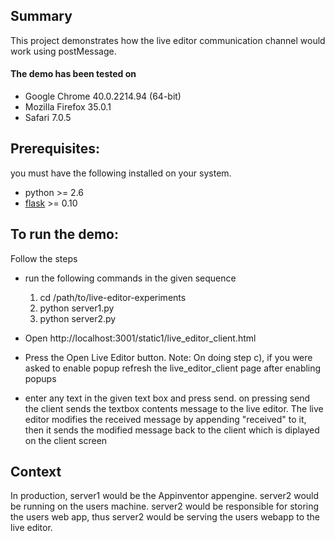 
## Summary

This project demonstrates how the live editor communication channel would work using postMessage.

#### The demo has been tested on
* Google Chrome 40.0.2214.94 (64-bit)
* Mozilla Firefox 35.0.1
* Safari 7.0.5

## Prerequisites:
you must have the following installed on your system.

* python >= 2.6
* [flask](flask.pocoo.org) >= 0.10

## To run the demo:
Follow the steps

* run the following commands in the given sequence
  1. cd /path/to/live-editor-experiments
  2. python server1.py
  3. python server2.py

* Open http://localhost:3001/static1/live_editor_client.html

* Press the Open Live Editor button.
Note: On doing step c), if you were asked to enable popup
refresh the live_editor_client page after enabling popups

* enter any text in the given text box and press send.
on pressing send the client sends the textbox contents message
to the live editor. The live editor modifies the received message by
appending "received" to it, then it sends the modified message back to
the client which is diplayed on the client screen

## Context

In production,
server1 would be the Appinventor appengine.
server2 would be running on the users machine.
server2 would be responsible for storing the users web app,
thus server2 would be serving the users webapp to the live editor.
